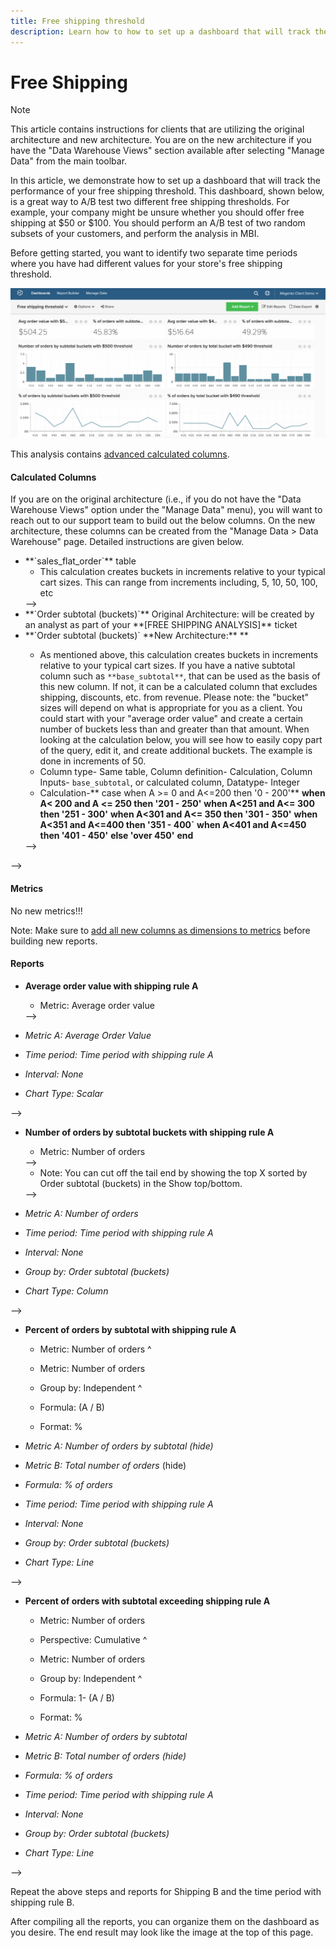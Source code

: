 ```yaml
---
title: Free shipping threshold
description: Learn how to how to set up a dashboard that will track the performance of your free shipping threshold. 
---
```

# Free Shipping

>[!NOTE]
>
>This article contains instructions for clients that are utilizing the original architecture and new architecture. You are on the new architecture if you have the "Data Warehouse Views" section available after selecting "Manage Data" from the main toolbar.

In this article, we demonstrate how to set up a dashboard that will track the performance of your free shipping threshold. This dashboard, shown below, is a great way to A/B test two different free shipping thresholds. For example, your company might be unsure whether you should offer free shipping at $50 or $100. You should perform an A/B test of two random subsets of your customers, and perform the analysis in MBI.

Before getting started, you want to identify two separate time periods where you have had different values for your store's free shipping threshold.

![](../../assets/free_shipping_threshold.png)

This analysis contains [advanced calculated columns](../data-warehouse-mgr/adv-calc-columns.md).

#### Calculated Columns

If you are on the original architecture (i.e., if you do not have the "Data Warehouse Views" option under the "Manage Data" menu), you will want to reach out to our support team to build out the below columns. On the new architecture, these columns can be created from the "Manage Data > Data Warehouse" page. Detailed instructions are given below.

* <!--<span class="wysiwyg-color-blue">-->**`sales_flat_order`**<!--</span>--> table
  * This calculation creates buckets in increments relative to your typical cart sizes. This can range from increments including, 5, 10, 50, 100, etc
  <!--<!--{: style="list-style-type: square;"}-->-->

* <!--<span class="wysiwyg-color-blue">-->**`Order subtotal (buckets)`**<!--</span>--> Original Architecture: will be created by an analyst as part of your **[FREE SHIPPING ANALYSIS]** ticket
* <!--<span class="wysiwyg-color-blue">-->**`Order subtotal (buckets)` **<span class="wysiwyg-color-black">New Architecture:<!--</span>-->** **<!--</span>-->
  * As mentioned above, this calculation creates buckets in increments relative to your typical cart sizes. If you have a native subtotal column such as `**base_subtotal**`, that can be used as the basis of this new column. If not, it can be a calculated column that excludes shipping, discounts, etc. from revenue. Please note: the "bucket" sizes will depend on what is appropriate for you as a client. You could start with your "average order value" and create a certain number of buckets less than and greater than that amount. When looking at the calculation below, you will see how to easily copy part of the query, edit it, and create additional buckets. The example is done in increments of 50.
  * Column type- Same table, Column definition- Calculation, Column Inputs- `base_subtotal`, or calculated column, Datatype- Integer
  * Calculation-** case when A >= 0 and A<=200 then '0 - 200'**
    **when A< 200 and A <= 250 then '201 - 250'**
    **when A<251 and A<= 300 then '251 - 300'**
    **when A<301 and A<= 350 then '301 - 350'**
    **when A<351 and A<=400 then '351 - 400`**
    **when A<401 and A<=450 then '401 - 450'**
    **else 'over 450'**
    **end**
  <!--<!--{: style="list-style-type: circle;"}-->-->
<!--<!--{: style="list-style-type: circle;"}-->-->

#### Metrics

No new metrics!!!

Note: Make sure to [add all new columns as dimensions to metrics](../data-warehouse-mgr/manage-data-dimensions-metrics.md) before building new reports.

#### Reports

* **Average order value with shipping rule A**
  * Metric: Average order value
  <!--<!--{: style="list-style-type: square;"}-->-->

* *Metric A: Average Order Value*
* *Time period: Time period with shipping rule A*
* *Interval: None*
* *Chart Type: Scalar*
<!--<!--{: style="list-style-type: circle;"}-->-->

* **Number of orders by subtotal buckets with shipping rule A**
  * Metric: Number of orders
  <!--<!--{: style="list-style-type: square;"}-->-->

  * Note: You can cut off the tail end by showing the top X sorted by Order subtotal (buckets) in the Show top/bottom.
  <!--<!--{: style="list-style-type: square;"}-->-->

* *Metric A: Number of orders*
* *Time period: Time period with shipping rule A*
* *Interval: None*
* *Group by: Order subtotal (buckets)*
* *Chart Type: Column*
<!--<!--{: style="list-style-type: circle;"}-->-->

* **Percent of orders by subtotal with shipping rule A**
  * Metric: Number of orders
  ^

  * Metric: Number of orders
  * Group by: Independent
  ^

  * Formula: (A / B)
  * Format: %

* *Metric A: Number of orders by subtotal (hide)*
* *Metric B: Total number of orders* (hide)
* *Formula: % of orders*
* *Time period: Time period with shipping rule A*
* *Interval: None*
* *Group by: Order subtotal (buckets)*
* *Chart Type: Line*
<!--<!--{: style="list-style-type: circle;"}-->-->

* **Percent of orders with subtotal exceeding shipping rule A**
  * Metric: Number of orders
  * Perspective: Cumulative
  ^

  * Metric: Number of orders
  * Group by: Independent
  ^

  * Formula: 1- (A / B)
  * Format: %

* *Metric A: Number of orders by subtotal*
* *Metric B: Total number of orders (hide)*
* *Formula: % of orders*
* *Time period: Time period with shipping rule A*
* *Interval: None*
* *Group by: Order subtotal (buckets)*
* *Chart Type: Line*
<!--<!--{: style="list-style-type: circle;"}-->-->

Repeat the above steps and reports for Shipping B and the time period with shipping rule B.

After compiling all the reports, you can organize them on the dashboard as you desire. The end result may look like the image at the top of this page.
